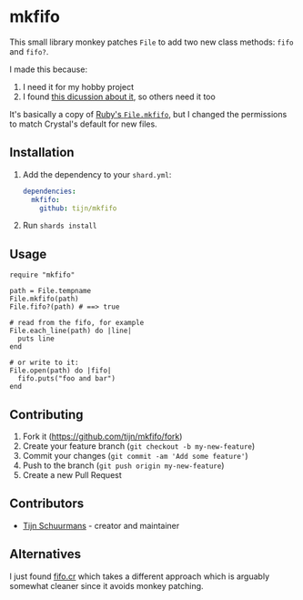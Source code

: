 # mkfifo

This small library monkey patches `File` to add two new class methods: `fifo` and `fifo?`.

I made this because:

1. I need it for my hobby project
2. I found [this dicussion about it](https://forum.crystal-lang.org/t/fifo-file-in-linux/271), so others need it too

It's basically a copy of [Ruby's `File.mkfifo`](https://forum.crystal-lang.org/t/fifo-file-in-linux/271), but I changed the permissions to match Crystal's default for new files.

## Installation

1. Add the dependency to your `shard.yml`:

   ```yaml
   dependencies:
     mkfifo:
       github: tijn/mkfifo
   ```

2. Run `shards install`

## Usage

```crystal
require "mkfifo"

path = File.tempname
File.mkfifo(path)
File.fifo?(path) # ==> true

# read from the fifo, for example
File.each_line(path) do |line|
  puts line
end

# or write to it:
File.open(path) do |fifo|
  fifo.puts("foo and bar")
end
```

## Contributing

1. Fork it (<https://github.com/tijn/mkfifo/fork>)
2. Create your feature branch (`git checkout -b my-new-feature`)
3. Commit your changes (`git commit -am 'Add some feature'`)
4. Push to the branch (`git push origin my-new-feature`)
5. Create a new Pull Request

## Contributors

- [Tijn Schuurmans](https://github.com/tijn) - creator and maintainer


## Alternatives

I just found [fifo.cr](https://github.com/alexherbo2/fifo.cr) which takes a different approach which is arguably somewhat cleaner since it avoids monkey patching.
